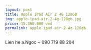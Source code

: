 ```yaml
---
layout: post
title: Apple iPad Air 2 4G 128GB
img: apple-ipad-air-2-4g-128gb.jpg
price: 15.360.000 vnd
permalink: apple-ipad-air-2-4g-128gb
---
```

Lien he a.Ngoc ~ 090 719 88 204
